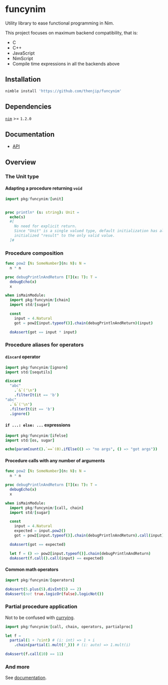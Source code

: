 # funcynim

Utility library to ease functional programming in Nim.

This project focuses on maximum backend compatibility, that is:

- C
- C++
- JavaScript
- NimScript
- Compile time expressions in all the backends above

## Installation

```sh
nimble install 'https://github.com/thenjip/funcynim'
```

## Dependencies

[`nim`](https://nim-lang.org/) >= `1.2.0`

## Documentation

- [API](https://thenjip.github.io/funcynim)

## Overview

### The Unit type

#### Adapting a procedure returning `void`

```Nim
import pkg/funcynim/[unit]


proc println* (s: string): Unit =
  echo(s)
  #[
    No need for explicit return.
    Since "Unit" is a single valued type, default initialization has already
    initialized "result" to the only valid value.
  ]#
```

### Procedure composition

```Nim
func pow2 [N: SomeNumber](n: N): N =
  n * n

proc debugPrintlnAndReturn [T](x: T): T =
  debugEcho(x)
  x

when isMainModule:
  import pkg/funcynim/[chain]
  import std/[sugar]

  const
    input = 4.Natural
    got = pow2[input.typeof()].chain(debugPrintlnAndReturn)(input)

  doAssert(got == input * input)
```

### Procedure aliases for operators

#### `discard` operator

```Nim
import pkg/funcynim/[ignore]
import std/[sequtils]

discard
  "abc"
    .`&`('\n')
    .filterIt(it == 'b')
"abc"
  .`&`('\n')
  .filterIt(it == 'b')
  .ignore()
```

#### `if ...: else: ...` expressions

```Nim
import pkg/funcynim/[ifelse]
import std/[os, sugar]

echo(paramCount().`==`(0).ifElse(() => "no args", () => "got args"))
```

#### Procedure calls with any number of arguments

```Nim
func pow2 [N: SomeNumber](n: N): N =
  n * n

proc debugPrintlnAndReturn [T](x: T): T =
  debugEcho(x)
  x

when isMainModule:
  import pkg/funcynim/[call, chain]
  import std/[sugar]

  const
    input = 4.Natural
    expected = input.pow2()
    got = pow2[input.typeof()].chain(debugPrintlnAndReturn).call(input)

  doAssert(got == expected)

  let f = () => pow2[input.typeof()].chain(debugPrintlnAndReturn)
  doAssert(f.call().call(input) == expected)
```

#### Common math operators

```Nim
import pkg/funcynim/[operators]

doAssert(5.plus(5).divInt(5) == 2)
doAssert(not true.logicOr(false).logicNot())
```

### Partial procedure application

Not to be confused with [currying](https://en.wikipedia.org/wiki/Currying#Contrast_with_partial_function_application).

```Nim
import pkg/funcynim/[call, chain, operators, partialproc]

let f =
  partial(1 + ?:int) # (i: int) => 1 + i
    .chain(partial(1.mult(?_))) # (i: auto) => 1.mult(i)

doAssert(f.call(10) == 11)
```

### And more

See [documentation](#documentation).

